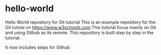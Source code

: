 # hello-world
Hello World repository for Git tutorial
This is an example repository for the Git tutoial on https://www.w3schools.com
This tutorial focus mainly on Git and using Github as its remote.
This repository is built step by step in the tutorial.

It now includes steps for Github
